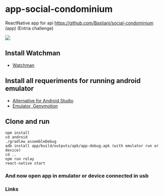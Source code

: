# app-social-condominium
ReactNative app for api https://github.com/Bastiani/social-condominium (app) (Entria challenge)

![](https://s3-sa-east-1.amazonaws.com/rfdev/entria_test.gif)

## Install Watchman
* [Watchman](https://facebook.github.io/watchman/docs/install.html#installing-from-source)

## Install all requeriments for running android emulator
* [Alternative for Android Studio](https://medium.com/skyshidigital/install-react-native-without-android-studio-366317419e7e)
* [Emulator, Genymotion](https://www.genymotion.com/fun-zone/)

## Clone and run
```
npm install
cd android
./gradlew assembleDebug
adb install app/build/outputs/apk/app-debug.apk (with emulator run or device)
cd ..
npm run relay
react-native start
```
### And now open app in emulator or device connected in usb

### Links
[](https://www.toptal.com/api-development/graphql-vs-rest-tutorial)
[](https://facebook.github.io/relay/docs/en/relay-modern.html)
[](http://graphql.org/learn/)
[](https://www.howtographql.com/)
